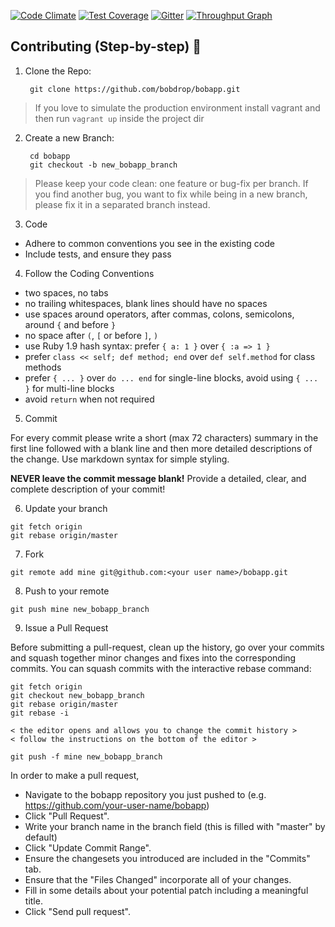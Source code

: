 [![Code Climate](https://codeclimate.com/github/bobdrop/bobapp/badges/gpa.svg)](https://codeclimate.com/github/bobdrop/bobapp)
[![Test Coverage](https://codeclimate.com/github/bobdrop/bobapp/badges/coverage.svg)](https://codeclimate.com/github/bobdrop/bobapp/coverage)
[![Gitter](https://badges.gitter.im/Join%20Chat.svg)](https://gitter.im/bobdrop/bobapp?utm_source=badge&utm_medium=badge&utm_campaign=pr-badge)
[![Throughput Graph](https://graphs.waffle.io/bobdrop/bobapp/throughput.svg)](https://waffle.io/bobdrop/bobapp/metrics)
## Contributing (Step-by-step) :memo:

1. Clone the Repo:

        git clone https://github.com/bobdrop/bobapp.git

 > If you love to simulate the production environment install vagrant and then run `vagrant up` inside the project dir

2. Create a new Branch:

        cd bobapp
        git checkout -b new_bobapp_branch

 > Please keep your code clean: one feature or bug-fix per branch. If you find another bug, you want to fix while being in a new branch, please fix it in a separated branch instead.

3. Code
  * Adhere to common conventions you see in the existing code
  * Include tests, and ensure they pass

4. Follow the Coding Conventions
  * two spaces, no tabs
  * no trailing whitespaces, blank lines should have no spaces
  * use spaces around operators, after commas, colons, semicolons, around `{` and before `}`
  * no space after `(`, `[` or before `]`, `)`
  * use Ruby 1.9 hash syntax: prefer `{ a: 1 }` over `{ :a => 1 }`
  * prefer `class << self; def method; end` over `def self.method` for class methods
  * prefer `{ ... }` over `do ... end` for single-line blocks, avoid using `{ ... }` for multi-line blocks
  * avoid `return` when not required

5. Commit

  For every commit please write a short (max 72 characters) summary in the first line followed with a blank line and then more detailed descriptions of the change. Use markdown syntax for simple styling.

  **NEVER leave the commit message blank!** Provide a detailed, clear, and complete description of your commit!

6. Update your branch

  ```
  git fetch origin
  git rebase origin/master
  ```

7. Fork

  ```
  git remote add mine git@github.com:<your user name>/bobapp.git
  ```

8. Push to your remote

  ```
  git push mine new_bobapp_branch
  ```

9. Issue a Pull Request

  Before submitting a pull-request, clean up the history, go over your commits and squash together minor changes and fixes into the corresponding commits. You can squash commits with the interactive rebase command:

  ```
  git fetch origin
  git checkout new_bobapp_branch
  git rebase origin/master
  git rebase -i

  < the editor opens and allows you to change the commit history >
  < follow the instructions on the bottom of the editor >

  git push -f mine new_bobapp_branch
  ```

  In order to make a pull request,
  * Navigate to the bobapp repository you just pushed to (e.g. https://github.com/your-user-name/bobapp)
  * Click "Pull Request".
  * Write your branch name in the branch field (this is filled with "master" by default)
  * Click "Update Commit Range".
  * Ensure the changesets you introduced are included in the "Commits" tab.
  * Ensure that the "Files Changed" incorporate all of your changes.
  * Fill in some details about your potential patch including a meaningful title.
  * Click "Send pull request".
